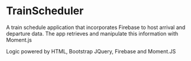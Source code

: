 # TrainScheduler

A train schedule application that incorporates Firebase to host arrival and departure data. The app retrieves and manipulate this information with Moment.js

Logic powered by HTML, Bootstrap JQuery, Firebase and Moment.JS
